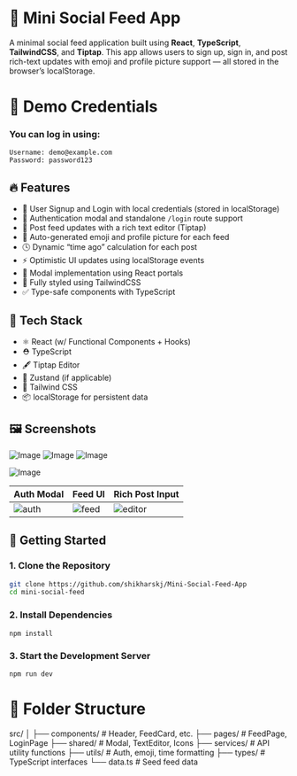 # 📰 Mini Social Feed App

A minimal social feed application built using **React**, **TypeScript**, **TailwindCSS**, and **Tiptap**. This app allows users to sign up, sign in, and post rich-text updates with emoji and profile picture support — all stored in the browser’s localStorage.

# 🔑 Demo Credentials
### You can log in using:
```
Username: demo@example.com
Password: password123
```

## 🔥 Features

- 🧾 User Signup and Login with local credentials (stored in localStorage)
- 🔐 Authentication modal and standalone `/login` route support
- 💬 Post feed updates with a rich text editor (Tiptap)
- 🚀 Auto-generated emoji and profile picture for each feed
- 🕓 Dynamic “time ago” calculation for each post
- ⚡ Optimistic UI updates using localStorage events
- 🧩 Modal implementation using React portals
- 🎨 Fully styled using TailwindCSS
- ✅ Type-safe components with TypeScript

## 🧪 Tech Stack

- ⚛️ React (w/ Functional Components + Hooks)
- ⛑ TypeScript
- 🖋 Tiptap Editor
- 🧠 Zustand (if applicable)
- 💅 Tailwind CSS
- 📦 localStorage for persistent data

## 🖼 Screenshots
![Image](https://github.com/user-attachments/assets/c1cd2f77-cf84-42c0-8116-2ed13f1f8703)
![Image](https://github.com/user-attachments/assets/504cf450-ef75-486f-9f2e-30abd04a3b47)
![Image](https://github.com/user-attachments/assets/b899f14f-e191-4d35-8f47-55ef43ae5e88)

![Image](https://github.com/user-attachments/assets/88ddb762-879a-4d80-9b44-29f477c32103)

| Auth Modal | Feed UI | Rich Post Input |
|------------|---------|-----------------|
| ![auth]() | ![feed](./public/screenshots/feed.png) | ![editor](./public/screenshots/editor.png) |

## 🚀 Getting Started

### 1. Clone the Repository

```bash
git clone https://github.com/shikharskj/Mini-Social-Feed-App
cd mini-social-feed
```

### 2. Install Dependencies

```
npm install
```

### 3. Start the Development Server

```
npm run dev
```

# 📁 Folder Structure
src/
│
├── components/           # Header, FeedCard, etc.
├── pages/                # FeedPage, LoginPage
├── shared/               # Modal, TextEditor, Icons
├── services/             # API utility functions
├── utils/                # Auth, emoji, time formatting
├── types/                # TypeScript interfaces
└── data.ts               # Seed feed data


